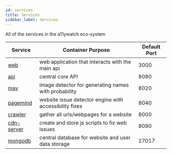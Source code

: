 ```yaml
---
id: services
title: Services
sidebar_label: Services
---
```


All of the services in the a11ywatch eco-system

| Service                                 | Container Purpose                                      | Default Port |
| --------------------------------------- | ------------------------------------------------------ | ------------ |
| [web](/documentation/web)               | web application that interacts with the main api       | 3000         |
| [api](/documentation/api)               | central core API                                       | 8080         |
| [mav](/documentation/mav)               | image detector for generating names with probability   | 8020         |
| [pagemind](/documentation/pagemind)     | website issue detector engine with accessibility fixes | 8040         |
| [crawler](/documentation/crawler)       | gather all urls/webpages for a website                 | 8000         |
| [cdn-server](/documentation/cdn-server) | create and store js scripts to fix web issues          | 8090         |
| [mongodb](https://www.mongodb.com/)     | central database for website and user data storage     | 27017        |
